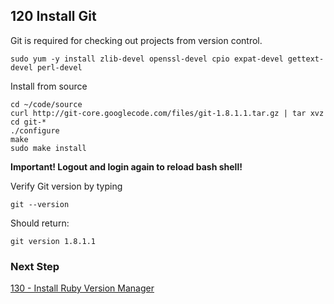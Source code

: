 ## 120 Install Git

Git is required for checking out projects from version control.

```
sudo yum -y install zlib-devel openssl-devel cpio expat-devel gettext-devel perl-devel
```

Install from source

```
cd ~/code/source
curl http://git-core.googlecode.com/files/git-1.8.1.1.tar.gz | tar xvz
cd git-*
./configure
make
sudo make install
```

**Important! Logout and login again to reload bash shell!**

Verify Git version by typing

```
git --version
```

Should return:

```console
git version 1.8.1.1
```

### Next Step

[130 - Install Ruby Version Manager](https://github.com/remomueller/documentation/tree/master/centos/130-install-rvm.md)
